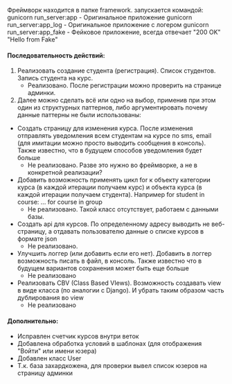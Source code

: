 Фреймворк находится в папке framework. запускается командой:
    gunicorn run_server:app - Оригинальное приложение
    gunicorn run_server:app_log - Оригинальное приложение с логером
    gunicorn run_server:app_fake - Фейковое приложение, всегда отвечает "200 OK" "Hello from Fake"


#### Последовательность действий:
1. Реализовать создание студента (регистрация). Список студентов. Запись студента на курс.
   + Реализовано. После регистрации можно проверить на странице админки.
2. Далее можно сделать всё или одно на выбор, применив при этом один из структурных паттернов, либо аргументировать почему данные паттерны не были использованы:
- Создать страницу для изменения курса. После изменения отправлять уведомления всем студентам на курсе по sms, email (для имитации можно просто выводить сообщения в консоль). Также известно, что в будущем способов уведомления будет больше
    + Не реализовано. Разве это нужно во фреймворке, а не в конкретной реализации?
- Добавить возможность применять цикл for к объекту категории курса (в каждой итерации получаем курс) и объекта курса (в каждой итерации получаем студента). Например for student in course: … for course in group
    + Не реализовано. Такой класс отсутствует, работаем с данными базы.
- Создать api для курсов. По определенному адресу выводить не веб-страницу, а отдавать пользователю данные о списке курсов в формате json
    + Не реализовано.
- Улучшить логгер (или добавить если его нет). Добавить в логгер возможность писать в файл, в консоль. Также известно что в будущем вариантов сохранения может быть еще больше
    + Не реализовано
- Реализовать CBV (Class Based VIews). Возможность создавать view в виде класса (по аналогии с Django). И убрать таким образом часть дублирования во view
    + Не реализовано


#### Дополнительно:
+ Исправлен счетчик курсов внутри веток
+ Добавлена обработка условий в шаблонах (для отображения "Войти" или имени юзера)
+ Добавлен класс User
+ Т.к. база захардкожена, для проверки вывел список юзеров на страницу админки






